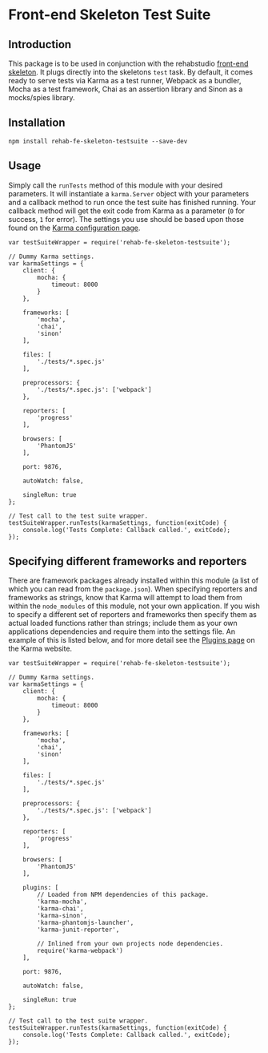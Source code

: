 # Front-end Skeleton Test Suite

## Introduction
This package is to be used in conjunction with the rehabstudio
[front-end skeleton](https://github.com/rehabstudio/fe-skeleton). It plugs
directly into the skeletons `test` task. By default, it comes ready to serve
tests via Karma as a test runner, Webpack as a bundler, Mocha as a test
framework, Chai as an assertion library and Sinon as a mocks/spies library.

## Installation
```npm install rehab-fe-skeleton-testsuite --save-dev```

## Usage
Simply call the `runTests` method of this module with your desired parameters.
It will instantiate a `karma.Server` object with your parameters and a callback
method to run once the test suite has finished running. Your callback method
will get the exit code from Karma as a parameter (`0` for success, `1` for
error). The settings you use should be based upon those found on the
[Karma configuration page](http://karma-runner.github.io/0.13/config/configuration-file.html).

```
var testSuiteWrapper = require('rehab-fe-skeleton-testsuite');

// Dummy Karma settings.
var karmaSettings = {
    client: {
        mocha: {
            timeout: 8000
        }
    },

    frameworks: [
        'mocha',
        'chai',
        'sinon'
    ],

    files: [
        './tests/*.spec.js'
    ],

    preprocessors: {
        './tests/*.spec.js': ['webpack']
    },

    reporters: [
        'progress'
    ],

    browsers: [
        'PhantomJS'
    ],

    port: 9876,

    autoWatch: false,

    singleRun: true
};

// Test call to the test suite wrapper.
testSuiteWrapper.runTests(karmaSettings, function(exitCode) {
    console.log('Tests Complete: Callback called.', exitCode);
});
```

## Specifying different frameworks and reporters

There are framework packages already installed within this module (a list of
which you can read from the `package.json`). When specifying reporters and
frameworks as strings, know that Karma will attempt to load them from within
the `node_modules` of this module, not your own application. If you wish to
specify a different set of reporters and frameworks then specify them as actual
loaded functions rather than strings; include them as your own applications
dependencies and require them into the settings file. An example of this is
listed below, and for more detail see the
[Plugins page](http://karma-runner.github.io/0.13/config/plugins.html)
on the Karma website.

```
var testSuiteWrapper = require('rehab-fe-skeleton-testsuite');

// Dummy Karma settings.
var karmaSettings = {
    client: {
        mocha: {
            timeout: 8000
        }
    },

    frameworks: [
        'mocha',
        'chai',
        'sinon'
    ],

    files: [
        './tests/*.spec.js'
    ],

    preprocessors: {
        './tests/*.spec.js': ['webpack']
    },

    reporters: [
        'progress'
    ],

    browsers: [
        'PhantomJS'
    ],

    plugins: [
        // Loaded from NPM dependencies of this package.
        'karma-mocha',
        'karma-chai',
        'karma-sinon',
        'karma-phantomjs-launcher',
        'karma-junit-reporter',

        // Inlined from your own projects node dependencies.
        require('karma-webpack')
    ],

    port: 9876,

    autoWatch: false,

    singleRun: true
};

// Test call to the test suite wrapper.
testSuiteWrapper.runTests(karmaSettings, function(exitCode) {
    console.log('Tests Complete: Callback called.', exitCode);
});
```
